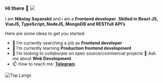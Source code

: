 ### Hi there 👋 ![](https://komarev.com/ghpvc/?username=nikolaysarody)

I am **Nikolay Sayanskii** and i am a **Frontend developer**. **Skilled in React JS, VueJS, TypeScript, NodeJS, MongoDB and RESTfull API’s**

Here are some ideas to get you started:

- 🔭 I’m currently searching a job as **Frontend developer**
- 🌱 I’m currently learning **Production frontend development**
- 👯 I’m looking to collaborate on open source/commercial projects
 💬 Ask me about **Web Development**
- 📫 How to reach me: **[Telegram](https://t.me/sarodinsky)**

![Top Langs](https://github-readme-stats.vercel.app/api/top-langs/?username=nikolaysarody&layout=compact&theme=dark&hide_border=true)
